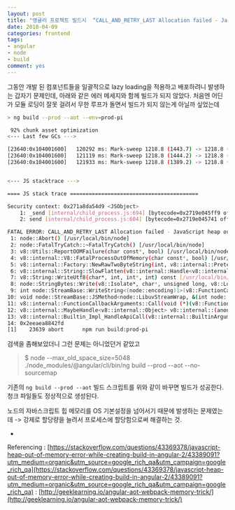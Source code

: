 ```yaml
---
layout: post
title: "앵귤러 프로젝트 빌드시  “CALL_AND_RETRY_LAST Allocation failed - JavaScript heap out of memory” 에러"
date: 2018-04-09
categories: frontend
tags:
- angular
- node
- build
comment: yes
---
```


그동안 개발 된 컴포넌트들을 일괄적으로 lazy loading을 적용하고 배포하려니 발생하는 갑자기 문제인데, 아래와 같은 에러 메세지와 함께 빌드가 되지 않았다. 처음엔 어딘가 모듈 로딩이 잘못 걸려서 무한 루프가 돌면서 빌드가 되지 않는게 아닐까 싶었는데

```bash
> ng build --prod --aot --env=prod-pi

 92% chunk asset optimization
<--- Last few GCs --->

[23640:0x104001600]   120292 ms: Mark-sweep 1218.8 (1443.7) -> 1218.8 (1444.2) MB, 801.8 / 0.0 ms  allocation failure GC in old space requested
[23640:0x104001600]   121119 ms: Mark-sweep 1218.8 (1444.2) -> 1218.8 (1389.2) MB, 827.6 / 0.0 ms  last resort GC in old space requested
[23640:0x104001600]   121933 ms: Mark-sweep 1218.8 (1389.2) -> 1218.8 (1372.7) MB, 814.0 / 0.0 ms  last resort GC in old space requested


<--- JS stacktrace --->

==== JS stack trace =========================================

Security context: 0x271a8da54d9 <JSObject>
    1: _send [internal/child_process.js:694] [bytecode=0x2719e045ff9 offset=622](this=0x2710a0e4bd9 <ChildProcess map = 0x271e23bae89>,message=0x2713c555091 <Object map = 0x271e23bac21>,handle=0x271b27822d1 <undefined>,options=0x2713c554c61 <Object map = 0x271e23baf39>,callback=0x271b27822d1 <undefined>)
    2: send [internal/child_process.js:604] [bytecode=0x2719e045741 offset=150](this=0x2710a0...

FATAL ERROR: CALL_AND_RETRY_LAST Allocation failed - JavaScript heap out of memory
 1: node::Abort() [/usr/local/bin/node]
 2: node::FatalTryCatch::~FatalTryCatch() [/usr/local/bin/node]
 3: v8::Utils::ReportOOMFailure(char const*, bool) [/usr/local/bin/node]
 4: v8::internal::V8::FatalProcessOutOfMemory(char const*, bool) [/usr/local/bin/node]
 5: v8::internal::Factory::NewRawTwoByteString(int, v8::internal::PretenureFlag) [/usr/local/bin/node]
 6: v8::internal::String::SlowFlatten(v8::internal::Handle<v8::internal::ConsString>, v8::internal::PretenureFlag) [/usr/local/bin/node]
 7: v8::String::WriteUtf8(char*, int, int*, int) const [/usr/local/bin/node]
 8: node::StringBytes::Write(v8::Isolate*, char*, unsigned long, v8::Local<v8::Value>, node::encoding, int*) [/usr/local/bin/node]
 9: int node::StreamBase::WriteString<(node::encoding)1>(v8::FunctionCallbackInfo<v8::Value> const&) [/usr/local/bin/node]
10: void node::StreamBase::JSMethod<node::LibuvStreamWrap, &(int node::StreamBase::WriteString<(node::encoding)1>(v8::FunctionCallbackInfo<v8::Value> const&))>(v8::FunctionCallbackInfo<v8::Value> const&) [/usr/local/bin/node]
11: v8::internal::FunctionCallbackArguments::Call(void (*)(v8::FunctionCallbackInfo<v8::Value> const&)) [/usr/local/bin/node]
12: v8::internal::MaybeHandle<v8::internal::Object> v8::internal::(anonymous namespace)::HandleApiCallHelper<false>(v8::internal::Isolate*, v8::internal::Handle<v8::internal::HeapObject>, v8::internal::Handle<v8::internal::HeapObject>, v8::internal::Handle<v8::internal::FunctionTemplateInfo>, v8::internal::Handle<v8::internal::Object>, v8::internal::BuiltinArguments) [/usr/local/bin/node]
13: v8::internal::Builtin_Impl_HandleApiCall(v8::internal::BuiltinArguments, v8::internal::Isolate*) [/usr/local/bin/node]
14: 0x2eeaea8842fd
[1]    23639 abort      npm run build:prod-pi
```

검색을 좀해보았더니 그런 문제는 아니었던거 같았고

> $ node --max_old_space_size=5048 ./node_modules/@angular/cli/bin/ng build --prod --aot --no-sourcemap

기존의 `ng build --prod --aot` 빌드 스크립트를 위와 같이 바꾸면 빌드가 성공한다. 청크 파일들도 정상적으로 생성된다.

노드의 자바스크립트 힙 메모리를 OS 기본설정을 넘어서기 때문에 발생하는 문제였는데
-> 강제로 할당량을 늘려서 프로세스에 할당함으로써 해결하는 것.

-
Referencing
: [https://stackoverflow.com/questions/43369378/javascript-heap-out-of-memory-error-while-creating-build-in-angular-2/43389091?utm_medium=organic&utm_source=google_rich_qa&utm_campaign=google_rich_qa](https://stackoverflow.com/questions/43369378/javascript-heap-out-of-memory-error-while-creating-build-in-angular-2/43389091?utm_medium=organic&utm_source=google_rich_qa&utm_campaign=google_rich_qa)
: [http://geeklearning.io/angular-aot-webpack-memory-trick/](http://geeklearning.io/angular-aot-webpack-memory-trick/)

